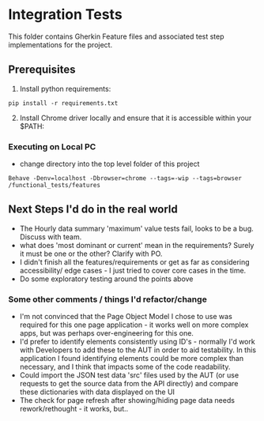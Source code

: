 #  Integration Tests

This folder contains Gherkin Feature files and associated test step implementations for the project.

## Prerequisites

1. Install python requirements:
```
pip install -r requirements.txt
```
2. Install Chrome driver locally and ensure that it is accessible within your $PATH: 

### Executing on Local PC

* change directory into the top level folder of this project
```
Behave -Denv=localhost -Dbrowser=chrome --tags=-wip --tags=browser /functional_tests/features
```

## Next Steps I'd do in the real world

* The Hourly data summary 'maximum' value tests fail, looks to be a bug. Discuss with team.
* what does 'most dominant or current' mean in the requirements? Surely it must be one or the other? Clarify with PO.
* I didn't finish all the features/requirements or get as far as considering accessibility/ edge cases - I just tried to cover core cases in the time.
* Do some exploratory testing around the points above

### Some other comments / things I'd refactor/change

* I'm not convinced that the Page Object Model I chose to use was required for this one page application - it works well on more complex apps, but was perhaps over-engineering for this one.
* I'd prefer to identify elements consistently using ID's - normally I'd work with Developers to add these to the AUT in order to aid testability.  In this application I found identifying elements could be more complex than necessary, and I think that impacts some of the code readability.
* Could import the JSON test data 'src' files used by the AUT (or use requests to get the source data from the API directly) and compare these dictionaries with data displayed on the UI
* The check for page refresh after showing/hiding page data needs rework/rethought - it works, but..




